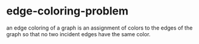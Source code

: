 # edge-coloring-problem 
an edge coloring of a graph is an assignment of colors to the edges of the graph so that no two incident edges have the same color.
